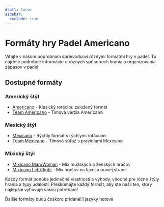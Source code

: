 ```yaml
---
draft: false
sidebar:
  exclude: true
---
```


# Formáty hry Padel Americano

Vitajte v našom podrobnom sprievodcovi rôznymi formátmi hry v padel. Tu nájdete podrobné informácie o rôznych spôsoboch hrania a organizovania zápasov v padel:

## Dostupné formáty

### Americký štýl
- [Americano](/sk/americano) - Klasický rotáciou založený formát
- [Team Americano](/sk/team-americano) - Tímová verzia Americano

### Mexický štýl
- [Mexicano](/sk/mexicano) - Rýchly formát s rýchlymi rotáciami
- [Team Mexicano](/sk/team-mexicano) - Tímová súťaž s pravidlami Mexicano

### Mixický štýl
- [Mixicano Man/Woman](/sk/mixicano) - Mix mužských a ženských hráčov
- [Mixicano Left/Right](/sk/mixicano) - Mix hráčov na ľavej a pravej strane

Každý formát ponúka jedinečné vlastnosti a výhody, vhodné pre rôzne štýly hrania a typy udalostí. Preskúmajte každý formát, aby ste našli ten, ktorý najlepšie vyhovuje vašim potrebám!

Ďalšie formáty budú čoskoro pridané!!! jazyky hotové